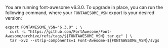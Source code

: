 You are running font-awesome v6.3.0. To upgrade in place, you can run the following command,
where your `FONTAWESOME_VSN` export is your desired version:

    export FONTAWESOME_VSN="6.3.0" ; \
      curl -L "https://github.com/FortAwesome/Font-Awesome/archive/refs/tags/${FONTAWESOME_VSN}.tar.gz" | \
      tar -xvz --strip-components=1 Font-Awesome-${FONTAWESOME_VSN}/svgs

